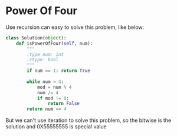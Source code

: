 # Power Of Four
Use recursion can easy to solve this problem, like below:
```python
class Solution(object):
    def isPowerOfFour(self, num):
        """
        :type num: int
        :rtype: bool
        """
        if num == 1: return True
        
        while num > 4:
            mod = num % 4
            num /= 4
            if mod != 0:
                return False
        return num == 4
```
But we can't use iteration to solve this problem, so the bitwise is the solution and 0X55555555 is special value